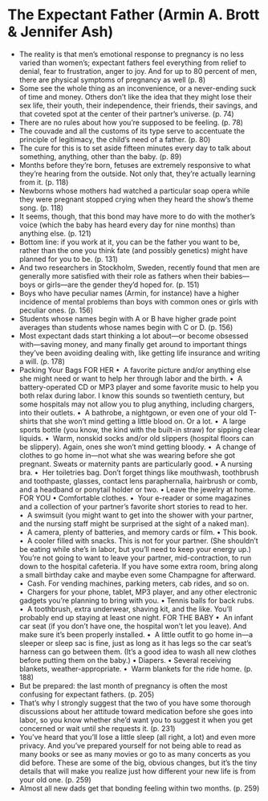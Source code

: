 # The Expectant Father (Armin A. Brott & Jennifer Ash)
* The reality is that men’s emotional response to pregnancy is no less varied than women’s; expectant fathers feel everything from relief to denial, fear to frustration, anger to joy. And for up to 80 percent of men, there are physical symptoms of pregnancy as well (p. 8)
* Some see the whole thing as an inconvenience, or a never-ending suck of time and money. Others don’t like the idea that they might lose their sex life, their youth, their independence, their friends, their savings, and that coveted spot at the center of their partner’s universe. (p. 74)
* There are no rules about how you’re supposed to be feeling. (p. 78)
* The couvade and all the customs of its type serve to accentuate the principle of legitimacy, the child’s need of a father. (p. 80)
* The cure for this is to set aside fifteen minutes every day to talk about something, anything, other than the baby. (p. 89)
* Months before they’re born, fetuses are extremely responsive to what they’re hearing from the outside. Not only that, they’re actually learning from it. (p. 118)
* Newborns whose mothers had watched a particular soap opera while they were pregnant stopped crying when they heard the show’s theme song. (p. 118)
* It seems, though, that this bond may have more to do with the mother’s voice (which the baby has heard every day for nine months) than anything else. (p. 121)
* Bottom line: if you work at it, you can be the father you want to be, rather than the one you think fate (and possibly genetics) might have planned for you to be. (p. 131)
* And two researchers in Stockholm, Sweden, recently found that men are generally more satisfied with their role as fathers when their babies—boys or girls—are the gender they’d hoped for. (p. 151)
* Boys who have peculiar names (Armin, for instance) have a higher incidence of mental problems than boys with common ones or girls with peculiar ones. (p. 156)
* Students whose names begin with A or B have higher grade point averages than students whose names begin with C or D. (p. 156)
* Most expectant dads start thinking a lot about—or become obsessed with—saving money, and many finally get around to important things they’ve been avoiding dealing with, like getting life insurance and writing a will. (p. 178)
* Packing Your Bags FOR HER •  A favorite picture and/or anything else she might need or want to help her through labor and the birth. •  A battery-operated CD or MP3 player and some favorite music to help you both relax during labor. I know this sounds so twentieth century, but some hospitals may not allow you to plug anything, including chargers, into their outlets. •  A bathrobe, a nightgown, or even one of your old T-shirts that she won’t mind getting a little blood on. Or a lot. •  A large sports bottle (you know, the kind with the built-in straw) for sipping clear liquids. •  Warm, nonskid socks and/or old slippers (hospital floors can be slippery). Again, ones she won’t mind getting bloody. •  A change of clothes to go home in—not what she was wearing before she got pregnant. Sweats or maternity pants are particularly good. •  A nursing bra. •  Her toiletries bag. Don’t forget things like mouthwash, toothbrush and toothpaste, glasses, contact lens paraphernalia, hairbrush or comb, and a headband or ponytail holder or two. •  Leave the jewelry at home. FOR YOU •  Comfortable clothes. •  Your e-reader or some magazines and a collection of your partner’s favorite short stories to read to her. •  A swimsuit (you might want to get into the shower with your partner, and the nursing staff might be surprised at the sight of a naked man). •  A camera, plenty of batteries, and memory cards or film. •  This book. •  A cooler filled with snacks. This is not for your partner. (She shouldn’t be eating while she’s in labor, but you’ll need to keep your energy up.) You’re not going to want to leave your partner, mid-contraction, to run down to the hospital cafeteria. If you have some extra room, bring along a small birthday cake and maybe even some Champagne for afterward. •  Cash. For vending machines, parking meters, cab rides, and so on. •  Chargers for your phone, tablet, MP3 player, and any other electronic gadgets you’re planning to bring with you. •  Tennis balls for back rubs. •  A toothbrush, extra underwear, shaving kit, and the like. You’ll probably end up staying at least one night. FOR THE BABY •  An infant car seat (if you don’t have one, the hospital won’t let you leave). And make sure it’s been properly installed. •  A little outfit to go home in—a sleeper or sleep sac is fine, just as long as it has legs so the car seat’s harness can go between them. (It’s a good idea to wash all new clothes before putting them on the baby.) •  Diapers. •  Several receiving blankets, weather-appropriate. •  Warm blankets for the ride home. (p. 188)
* But be prepared: the last month of pregnancy is often the most confusing for expectant fathers. (p. 205)
* That’s why I strongly suggest that the two of you have some thorough discussions about her attitude toward medication before she goes into labor, so you know whether she’d want you to suggest it when you get concerned or wait until she requests it. (p. 231)
* You’ve heard that you’ll lose a little sleep (all right, a lot) and even more privacy. And you’ve prepared yourself for not being able to read as many books or see as many movies or go to as many concerts as you did before. These are some of the big, obvious changes, but it’s the tiny details that will make you realize just how different your new life is from your old one. (p. 259)
* Almost all new dads get that bonding feeling within two months. (p. 259)